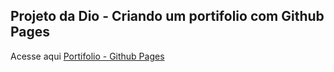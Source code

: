 ## Projeto da Dio - Criando um portifolio com Github Pages


Acesse aqui 
[Portifolio - Github Pages ](https://ericabvds.github.io/js-developer-portfolio/)
